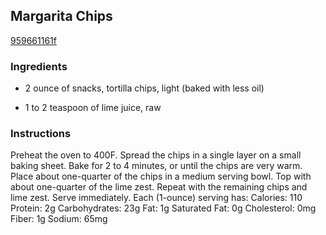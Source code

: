 ## Margarita Chips

[959661161f](http://www.epicurious.com/recipes/food/views/margarita-chips-375478)

### Ingredients

 - 2 ounce of snacks, tortilla chips, light (baked with less oil)

 - 1 to 2 teaspoon of lime juice, raw

### Instructions

Preheat the oven to 400F. Spread the chips in a single layer on a small baking sheet. Bake for 2 to 4 minutes, or until the chips are very warm. Place about one-quarter of the chips in a medium serving bowl. Top with about one-quarter of the lime zest. Repeat with the remaining chips and lime zest. Serve immediately. Each (1-ounce) serving has: Calories: 110 Protein: 2g Carbohydrates: 23g Fat: 1g Saturated Fat: 0g Cholesterol: 0mg Fiber: 1g Sodium: 65mg